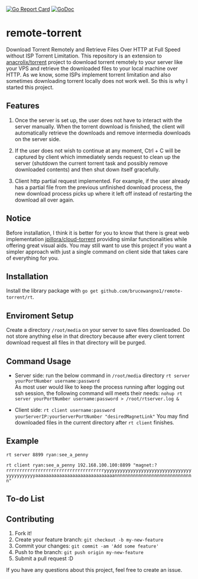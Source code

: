 [![Go Report Card](https://goreportcard.com/badge/github.com/BruceWangNo1/remote-torrent)](https://goreportcard.com/report/github.com/BruceWangNo1/remote-torrent)
[![GoDoc](https://godoc.org/github.com/brucewangno1/remote-torrent?status.svg)](https://godoc.org/github.com/brucewangno1/remote-torrent)
# remote-torrent

Download Torrent Remotely and Retrieve Files Over HTTP at Full Speed without ISP Torrent Limitation.
This repository is an extension to [anacrolix/torrent](https://github.com/anacrolix/torrent) project to download torrent remotely to your server like your VPS and retrieve the downloaded files to your local machine over HTTP. As we know, some ISPs implement torrent limitation and also sometimes downloading torrent locally does not work well. So this is why I started this project.

## Features
1. Once the server is set up, the user does not have to interact with the server manually. When the torrent download is finished, the client will automatically retrieve the downloads and remove intermedia downloads on the server side.

2. If the user does not wish to continue at any moment, Ctrl + C will be captured by client which immediately sends request to clean up the server (shutdown the current torrent task and possibly remove downloaded contents) and then shut down itself gracefully.
3. Client http partial request implemented. For example, if the user already has a partial file from the previous unfinished download process, the new download process picks up where it left off instead of restarting the download all over again.

## Notice
Before installation, I think it is better for you to know that there is great web implementation [jpillora/cloud-torrent](https://github.com/jpillora/cloud-torrent) providing similar functionalities while offering great visual aids. You may still want to use this project if you want a simpler approach with just a single command on client side that takes care of everything for you.

## Installation

Install the library package with `go get github.com/brucewangno1/remote-torrent/rt`.

## Enviroment Setup

Create a directory `/root/media` on your server to save files downloaded. Do not store anything else in that directory because after every client torrent download request all files in that directory will be purged.

## Command Usage

- Server side: run the below command in `/root/media` directory
`rt server yourPortNumber username:password`  
As most user would like to keep the process running after logging out ssh session, the following command will meets their needs:
`nohup rt server yourPortNumber username:password > /root/rtserver.log &`

- Client side: `rt client username:password yourServerIP:yourServerPortNumber "desiredMagnetLink"`
You may find downloaded files in the current directory after `rt client` finishes.

## Example
`rt server 8899 ryan:see_a_penny`

`rt client ryan:see_a_penny 192.168.100.100:8899 "magnet:?rrrrrrrrrrrrrrrrrrrrrrrrrrrrrrrrrrrrryyyyyyyyyyyyyyyyyyyyyyyyyyyyyyyyyyyyyyyyyyyyaaaaaaaaaaaaaaaaaaaaaaaaaaaaaannnnnnnnnnnnnnnnnnnnnnnnnnnnnn"`

## To-do List



## Contributing

1. Fork it!
2. Create your feature branch: `git checkout -b my-new-feature`
3. Commit your changes: `git commit -am 'Add some feature'`
4. Push to the branch: `git push origin my-new-feature`
5. Submit a pull request :D

If you have any questions about this project, feel free to create an issue.
